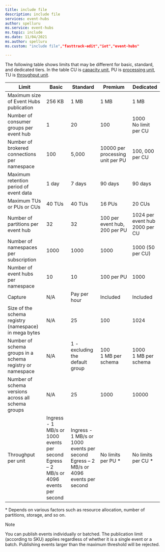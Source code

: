 ```yaml
---
title: include file
description: include file
services: event-hubs
author: spelluru
ms.service: event-hubs
ms.topic: include
ms.date: 11/04/2021
ms.author: spelluru
ms.custom: "include file","fasttrack-edit","iot","event-hubs"

---
```


The following table shows limits that may be different for basic, standard, and dedicated tiers. In the table CU is [capacity unit](../event-hubs-dedicated-overview.md), PU is [processing unit](../event-hubs-scalability.md#processing-units), TU is [throughput unit](../event-hubs-scalability.md#throughput-units). 

| Limit | Basic | Standard | Premium |  Dedicated |
| ----- | ----- | -------- | -------- | --------- | 
| Maximum size of Event Hubs publication | 256 KB | 1 MB | 1 MB |  1 MB |
| Number of consumer groups per event hub | 1 | 20 | 100 | 1000<br/>No limit per CU  |
| Number of brokered connections per namespace | 100 | 5,000 | 10000 per processing unit per PU | 100, 000 per CU |
| Maximum retention period of event data | 1 day | 7 days | 90 days | 90 days |
| Maximum TUs or PUs or CUs | 40 TUs | 40 TUs | 16 PUs | 20 CUs |
| Number of partitions per event hub | 32 | 32 | 100 per event hub, 200 per PU | 1024 per event hub<br/> 2000 per CU |
| Number of namespaces per subscription | 1000 | 1000 | 1000 | 1000 (50 per CU) |
| Number of event hubs per namespace | 10 | 10 | 100 per PU | 1000 |
| Capture | N/A | Pay per hour | Included | Included |
| Size of the schema registry (namespace) in mega bytes | N/A | 25 | 100 | 1024 |
| Number of schema groups in a schema registry or namespace | N/A | 1 - excluding the default group | 100 <br/>1 MB per schema | 1000<br/>1 MB per schema |
| Number of schema versions across all schema groups | N/A | 25 | 1000 | 10000 |
| Throughput per unit | Ingress - 1 MB/s or 1000 events per second<br/>Egress – 2 MB/s or 4096 events per second | Ingress - 1 MB/s or 1000 events per second<br/>Egress – 2 MB/s or 4096 events per second | No limits per PU * | No limits per CU * |

\* Depends on various factors such as resource allocation, number of partitions, storage, and so on. 
 

> [!NOTE]
> You can publish events individually or batched. 
> The publication limit (according to SKU) applies regardless of whether it is a single event or a batch. Publishing events larger than the maximum threshold will be rejected.


